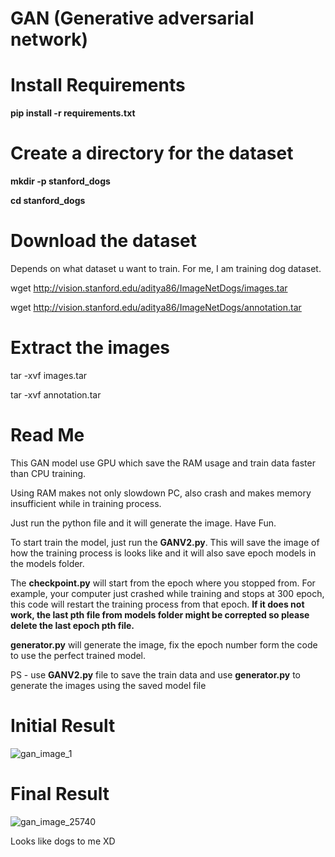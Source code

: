 # GAN (Generative adversarial network)

# Install Requirements
**pip install -r requirements.txt**

# Create a directory for the dataset
**mkdir -p stanford_dogs**

**cd stanford_dogs**

# Download the dataset
Depends on what dataset u want to train. For me, I am training dog dataset.

wget http://vision.stanford.edu/aditya86/ImageNetDogs/images.tar

wget http://vision.stanford.edu/aditya86/ImageNetDogs/annotation.tar

# Extract the images
tar -xvf images.tar

tar -xvf annotation.tar

# Read Me

This GAN model use GPU which save the RAM usage and train data faster than CPU training.

Using RAM makes not only slowdown PC, also crash and makes memory insufficient while in training process.

Just run the python file and it will generate the image. Have Fun.

To start train the model, just run the **GANV2.py**. This will save the image of how the training process is looks like and it will also save epoch models in the models folder.

The **checkpoint.py** will start from the epoch where you stopped from. For example, your computer just crashed while training and stops at 300 epoch, this code will restart the training process from that epoch. **If it does not work, the last pth file from models folder might be correpted so please delete the last epoch pth file.**

**generator.py** will generate the image, fix the epoch number form the code to use the perfect trained model.

PS - use **GANV2.py** file to save the train data and use **generator.py** to generate the images using the saved model file

# Initial Result

![gan_image_1](https://github.com/BarbatosV2/GAN/assets/63419320/d011ad1d-5aba-4906-afd3-916c55fde0a2)

# Final Result

![gan_image_25740](https://github.com/BarbatosV2/GAN/assets/63419320/76da3070-8d35-4cf4-b2e9-300c030acfe6)

Looks like dogs to me XD

